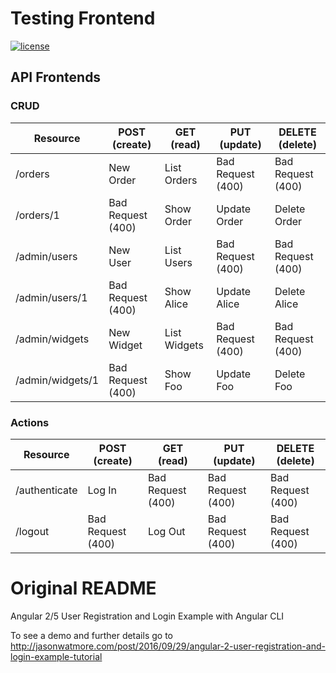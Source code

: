 # Testing Frontend
[![license](https://img.shields.io/github/license/mashape/apistatus.svg)]()

## API Frontends

### CRUD
| Resource          | POST (create)     | GET (read)   | PUT (update)      | DELETE  (delete)  |
| ------------------|-------------------|--------------|-------------------|-------------------|
| /orders           | New Order         | List Orders  | Bad Request (400) | Bad Request (400) | 
| /orders/1         | Bad Request (400) | Show Order   | Update Order      | Delete Order      |
| /admin/users      | New User          | List Users   | Bad Request (400) | Bad Request (400) | 
| /admin/users/1    | Bad Request (400) | Show Alice   | Update Alice      | Delete Alice      |
| /admin/widgets    | New Widget        | List Widgets | Bad Request (400) | Bad Request (400) | 
| /admin/widgets/1  | Bad Request (400) | Show Foo     | Update Foo        | Delete Foo        |

### Actions
| Resource          | POST (create)     | GET (read)        | PUT (update)      | DELETE  (delete)  |
| ------------------|-------------------|-------------------|-------------------|-------------------|
| /authenticate     | Log In            | Bad Request (400) | Bad Request (400) | Bad Request (400) | 
| /logout           | Bad Request (400) | Log Out           | Bad Request (400) | Bad Request (400) | 



# Original README
Angular 2/5 User Registration and Login Example with Angular CLI

To see a demo and further details go to http://jasonwatmore.com/post/2016/09/29/angular-2-user-registration-and-login-example-tutorial

